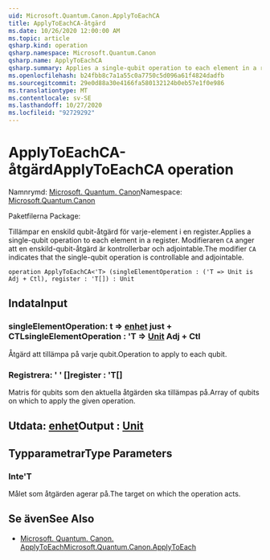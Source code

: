 ```yaml
---
uid: Microsoft.Quantum.Canon.ApplyToEachCA
title: ApplyToEachCA-åtgärd
ms.date: 10/26/2020 12:00:00 AM
ms.topic: article
qsharp.kind: operation
qsharp.namespace: Microsoft.Quantum.Canon
qsharp.name: ApplyToEachCA
qsharp.summary: Applies a single-qubit operation to each element in a register. The modifier `CA` indicates that the single-qubit operation is controllable and adjointable.
ms.openlocfilehash: b24fbb8c7a1a55c0a7750c5d096a61f4824dadfb
ms.sourcegitcommit: 29e0d88a30e4166fa580132124b0eb57e1f0e986
ms.translationtype: MT
ms.contentlocale: sv-SE
ms.lasthandoff: 10/27/2020
ms.locfileid: "92729292"
---
```

# <a name="applytoeachca-operation"></a><span data-ttu-id="5fe7d-102">ApplyToEachCA-åtgärd</span><span class="sxs-lookup"><span data-stu-id="5fe7d-102">ApplyToEachCA operation</span></span>

<span data-ttu-id="5fe7d-103">Namnrymd: [Microsoft. Quantum. Canon](xref:Microsoft.Quantum.Canon)</span><span class="sxs-lookup"><span data-stu-id="5fe7d-103">Namespace: [Microsoft.Quantum.Canon](xref:Microsoft.Quantum.Canon)</span></span>

<span data-ttu-id="5fe7d-104">Paketfilerna [](https://nuget.org/packages/)</span><span class="sxs-lookup"><span data-stu-id="5fe7d-104">Package: [](https://nuget.org/packages/)</span></span>


<span data-ttu-id="5fe7d-105">Tillämpar en enskild qubit-åtgärd för varje-element i en register.</span><span class="sxs-lookup"><span data-stu-id="5fe7d-105">Applies a single-qubit operation to each element in a register.</span></span>
<span data-ttu-id="5fe7d-106">Modifieraren `CA` anger att en enskild-qubit-åtgärd är kontrollerbar och adjointable.</span><span class="sxs-lookup"><span data-stu-id="5fe7d-106">The modifier `CA` indicates that the single-qubit operation is controllable and adjointable.</span></span>

```qsharp
operation ApplyToEachCA<'T> (singleElementOperation : ('T => Unit is Adj + Ctl), register : 'T[]) : Unit
```


## <a name="input"></a><span data-ttu-id="5fe7d-107">Indata</span><span class="sxs-lookup"><span data-stu-id="5fe7d-107">Input</span></span>

### <a name="singleelementoperation--t--unit-adj--ctl"></a><span data-ttu-id="5fe7d-108">singleElementOperation: t => [enhet](xref:microsoft.quantum.lang-ref.unit) just + CTL</span><span class="sxs-lookup"><span data-stu-id="5fe7d-108">singleElementOperation : 'T => [Unit](xref:microsoft.quantum.lang-ref.unit) Adj + Ctl</span></span>

<span data-ttu-id="5fe7d-109">Åtgärd att tillämpa på varje qubit.</span><span class="sxs-lookup"><span data-stu-id="5fe7d-109">Operation to apply to each qubit.</span></span>


### <a name="register--t"></a><span data-ttu-id="5fe7d-110">Registrera: ' ' []</span><span class="sxs-lookup"><span data-stu-id="5fe7d-110">register : 'T[]</span></span>

<span data-ttu-id="5fe7d-111">Matris för qubits som den aktuella åtgärden ska tillämpas på.</span><span class="sxs-lookup"><span data-stu-id="5fe7d-111">Array of qubits on which to apply the given operation.</span></span>



## <a name="output--unit"></a><span data-ttu-id="5fe7d-112">Utdata: [enhet](xref:microsoft.quantum.lang-ref.unit)</span><span class="sxs-lookup"><span data-stu-id="5fe7d-112">Output : [Unit](xref:microsoft.quantum.lang-ref.unit)</span></span>



## <a name="type-parameters"></a><span data-ttu-id="5fe7d-113">Typparametrar</span><span class="sxs-lookup"><span data-stu-id="5fe7d-113">Type Parameters</span></span>

### <a name="t"></a><span data-ttu-id="5fe7d-114">Inte</span><span class="sxs-lookup"><span data-stu-id="5fe7d-114">'T</span></span>

<span data-ttu-id="5fe7d-115">Målet som åtgärden agerar på.</span><span class="sxs-lookup"><span data-stu-id="5fe7d-115">The target on which the operation acts.</span></span>

## <a name="see-also"></a><span data-ttu-id="5fe7d-116">Se även</span><span class="sxs-lookup"><span data-stu-id="5fe7d-116">See Also</span></span>

- [<span data-ttu-id="5fe7d-117">Microsoft. Quantum. Canon. ApplyToEach</span><span class="sxs-lookup"><span data-stu-id="5fe7d-117">Microsoft.Quantum.Canon.ApplyToEach</span></span>](xref:Microsoft.Quantum.Canon.ApplyToEach)